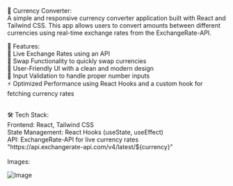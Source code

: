 💱 Currency Converter:<br>
A simple and responsive currency converter application built with React and Tailwind CSS. This app allows users to convert amounts between different currencies using real-time exchange rates from the ExchangeRate-API.
<br>

🚀 Features:<br>
🔄 Live Exchange Rates using an API<br>
🔄 Swap Functionality to quickly swap currencies<br>
🎨 User-Friendly UI with a clean and modern design<br>
🔢 Input Validation to handle proper number inputs<br>
⚡ Optimized Performance using React Hooks and a custom hook for fetching currency rates<br>

<br>
🛠️ Tech Stack:<br>
Frontend: React, Tailwind CSS<br>
State Management: React Hooks (useState, useEffect)<br>
API: ExchangeRate-API for live currency rates<br>
"https://api.exchangerate-api.com/v4/latest/${currency}"

<br>

<br>
Images:<br>

![Image](https://github.com/user-attachments/assets/b2037551-9cc2-407f-a62c-c837678e16ad)

